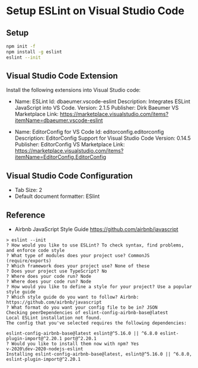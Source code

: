 Setup ESLint on Visual Studio Code
==================================

## Setup

```bash
npm init -f
npm install -g eslint
eslint --init
```

## Visual Studio Code Extension
Install the following extensions into Visual Studio code:
- Name: ESLint
Id: dbaeumer.vscode-eslint
Description: Integrates ESLint JavaScript into VS Code.
Version: 2.1.5
Publisher: Dirk Baeumer
VS Marketplace Link: https://marketplace.visualstudio.com/items?itemName=dbaeumer.vscode-eslint

- Name: EditorConfig for VS Code
Id: editorconfig.editorconfig
Description: EditorConfig Support for Visual Studio Code
Version: 0.14.5
Publisher: EditorConfig
VS Marketplace Link: https://marketplace.visualstudio.com/items?itemName=EditorConfig.EditorConfig

## Visual Studio Code Configuration
- Tab Size: 2
- Default document formatter: ESlint

## Reference
- Airbnb JavaScript Style Guide
    https://github.com/airbnb/javascript
```
> eslint --init
? How would you like to use ESLint? To check syntax, find problems, and enforce code style
? What type of modules does your project use? CommonJS (require/exports)
? Which framework does your project use? None of these
? Does your project use TypeScript? No
? Where does your code run? Node
? Where does your code run? Node
? How would you like to define a style for your project? Use a popular style guide
? Which style guide do you want to follow? Airbnb: https://github.com/airbnb/javascript
? What format do you want your config file to be in? JSON
Checking peerDependencies of eslint-config-airbnb-base@latest
Local ESLint installation not found.
The config that you've selected requires the following dependencies:

eslint-config-airbnb-base@latest eslint@^5.16.0 || ^6.8.0 eslint-plugin-import@^2.20.1 port@^2.20.1
? Would you like to install them now with npm? Yes                                     v-2020\dev-2020-nodejs-eslint
Installing eslint-config-airbnb-base@latest, eslint@^5.16.0 || ^6.8.0, eslint-plugin-import@^2.20.1
```
